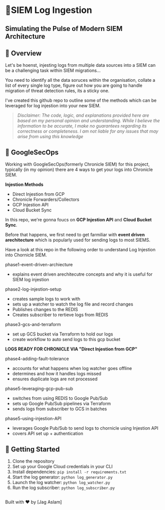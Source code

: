 # 🚀SIEM Log Ingestion

## Simulating the Pulse of Modern SIEM Architecture

## 🌟 Overview

Let's be hoenst, injesting logs from multiple data sources into a SIEM can be a challenging task within SIEM migrations...

You need to identify all the data soruces within the organisation, collate a list of every single log type, figure out how you are going to handle migration of threat detection rules, its a sticky one. 

I've created this github repo to outline some of the methods which can be leveraged for log injestion into your new SIEM. 

> *Disclaimer: The code, logic, and explanations provided here are based on my personal opinion and understanding. While I believe the information to be accurate, I make no guarantees regarding its correctness or completeness. I am not liable for any issues that may arise from using this knowledge*

## 🌟 GoogleSecOps

Working with GoogleSecOps(formerly Chronicle SIEM) for this project,
typically (in my opinion) there are 4 ways to get your logs into Chronicle SIEM. 

**Injestion Methods**
- Direct Injestion from GCP
- Chronicle Forwarders/Collectors
- GCP Injestion API
- Cloud Bucket Sync

In this repo, we're gonna foucs on **GCP Injestion API** and **Cloud Bucket Sync**.

Before that happens, we first need to get farmiliar with **event driven arechitecture** which is popularly used for sending logs to most SIEMS. 


Have a look at this repo in the following order to understand Log Injestion into Chornicle SIEM. 

 phase1-event-driven-archiecture

 - explains event driven arechitecutre concepts and why it is useful for SIEM log injestion

 phase2-log-injestion-setup

 - creates sample logs to work with
 - sets up a watcher to watch the log file and record changes
 - Publishes changes to the REDIS 
 - Creates subscriber to rertieve logs from REDIS

 phase3-gcs-and-terraform
 - set up GCS bucket via Terraform to hold our logs
 - create workflow to auto send logs to this gcp bucket 

 **LOGS READY FOR CHRONICLE VIA "Direct Injestion from GCP"**

 phase4-adding-fault-tolerance
 - accounts for what happens when log watcher goes offline
 - determines and how it handles logs missed
 - ensures duplicate logs are not processed 

 phase5-leveraging-gcp-pub-sub
 - switches from using REDIS to Google Pub/Sub 
 - sets up Google Pub/Sub pipelines via Terraform
 - sends logs from subscriber to GCS in batches

  phase5-using-injestion-API 
 - leverages Google Pub/Sub to send logs to chornicle using Injestion API
 - covers API set up + authentication


## 🚀 Getting Started

1. Clone the repository
2. Set up your Google Cloud credentials in your CLI
4. Install dependencies: `pip install -r requirements.txt`
5. Start the log generator: `python log_generator.py`
6. Launch the log watcher: `python log_watcher.py`
7. Run the log subscriber: `python log_subscriber.py`

## 

Built with ❤️ by [Jag Aslam]
